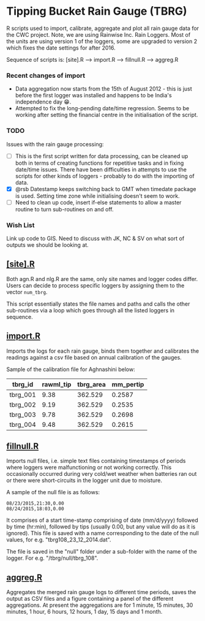 # Tipping Bucket Rain Gauge (TBRG)

R scripts used to import, calibrate, aggregate and plot all rain gauge data for the CWC project. Note, we are using Rainwise Inc. Rain Loggers. Most of the units are using version 1 of the loggers, some are upgraded to version 2 which fixes the date settings for after 2016.

Sequence of scripts is:
[site].R --> import.R --> fillnull.R --> aggreg.R

### Recent changes of import

* Data aggregation now starts from the 15th of August 2012 - this is just before the first logger was installed and happens to be India's independence day :grin:.
* Attempted to fix the long-pending date/time regression. Seems to be working after setting the financial centre in the initialisation of the script.


### TODO

Issues with the rain gauge processing:

* [ ] This is the first script written for data processing, can be cleaned up both in terms of creating functions for repetitive tasks and in fixing date/time issues. There have been difficulties in attempts to use the scripts for other kinds of loggers - probably to do with the importing of data.
* [x] @rsb Datestamp keeps switching back to GMT when timedate package is used. Setting time zone while initialising doesn't seem to work.
* [ ] Need to clean up code, insert if-else statements to allow a master routine to turn sub-routines on and off.

###  Wish List

Link up code to GIS. Need to discuss with JK, NC & SV on what sort of outputs we should be looking at.

## [[site].R](tbrg_agn.R)

Both agn.R and nlg.R are the same, only site names and logger codes differ. Users can decide to process specific loggers by assigning them to the vector `num_tbrg`.

This script essentially states the file names and paths and calls the other sub-routines via a loop which goes through all the listed loggers in sequence.

## [import.R](tbrg_import.R)

Imports the logs for each rain gauge, binds them together and calibrates the readings against a csv file based on annual calibration of the gauges.

Sample of the calibration file for Aghnashini below:

tbrg_id | rawml_tip | tbrg_area | mm_pertip
------- | --------- | --------- | ---------
tbrg_001 | 9.38 | 362.529 | 0.2587
tbrg_002 | 9.19 | 362.529 | 0.2535
tbrg_003 | 9.78 | 362.529 | 0.2698
tbrg_004 | 9.48 | 362.529 | 0.2615

## [fillnull.R](tbrg_fillnull.R)

Imports null files, i.e. simple text files containing timestamps of periods where loggers were malfunctioning or not working correctly. This occasionally occurred during very cold/wet weather when batteries ran out or there were short-circuits in the logger unit due to moisture.

A sample of the null file is as follows:

	08/23/2015,21:30,0.00
	08/24/2015,18:03,0.00

It comprises of a start time-stamp comprising of date (mm/d/yyyy) followed by time (hr:min), followed by tips (usually 0.00, but any value will do as it is ignored). This file is saved with a name corresponding to the date of the null values, for e.g. "tbrg108_23_12_2014.dat".

The file is saved in the "null" folder under a sub-folder with the name of the logger. For e.g. "/tbrg/null/tbrg_108".

## [aggreg.R](tbrg_aggreg.R)

Aggregates the merged rain gauge logs to different time periods, saves the output as CSV files and a figure containing a panel of the different aggregations. At present the aggregations are for 1 minute, 15 minutes, 30 minutes, 1 hour, 6 hours, 12 hours, 1 day, 15 days and 1 month.

